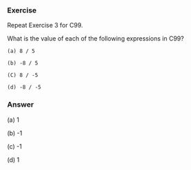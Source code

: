 ### Exercise

Repeat Exercise 3 for C99.

What is the value of each of the following expressions in C99?

```
(a) 8 / 5

(b) -8 / 5

(C) 8 / -5

(d) -8 / -5
```

### Answer

(a)
1

(b)
-1

(c)
-1

(d)
1

